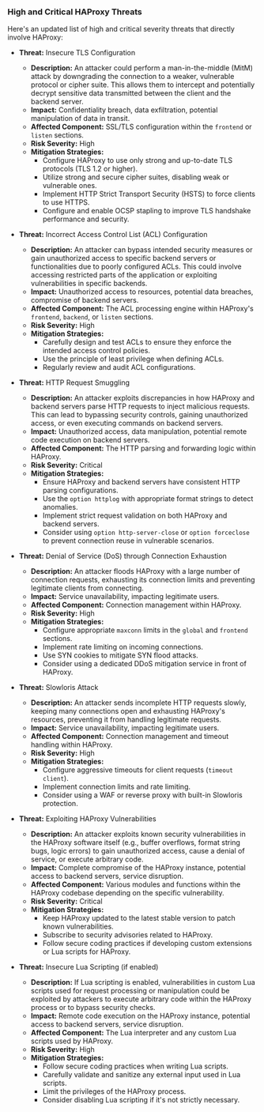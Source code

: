 ### High and Critical HAProxy Threats

Here's an updated list of high and critical severity threats that directly involve HAProxy:

*   **Threat:** Insecure TLS Configuration
    *   **Description:** An attacker could perform a man-in-the-middle (MitM) attack by downgrading the connection to a weaker, vulnerable protocol or cipher suite. This allows them to intercept and potentially decrypt sensitive data transmitted between the client and the backend server.
    *   **Impact:** Confidentiality breach, data exfiltration, potential manipulation of data in transit.
    *   **Affected Component:** SSL/TLS configuration within the `frontend` or `listen` sections.
    *   **Risk Severity:** High
    *   **Mitigation Strategies:**
        *   Configure HAProxy to use only strong and up-to-date TLS protocols (TLS 1.2 or higher).
        *   Utilize strong and secure cipher suites, disabling weak or vulnerable ones.
        *   Implement HTTP Strict Transport Security (HSTS) to force clients to use HTTPS.
        *   Configure and enable OCSP stapling to improve TLS handshake performance and security.

*   **Threat:** Incorrect Access Control List (ACL) Configuration
    *   **Description:** An attacker can bypass intended security measures or gain unauthorized access to specific backend servers or functionalities due to poorly configured ACLs. This could involve accessing restricted parts of the application or exploiting vulnerabilities in specific backends.
    *   **Impact:** Unauthorized access to resources, potential data breaches, compromise of backend servers.
    *   **Affected Component:** The ACL processing engine within HAProxy's `frontend`, `backend`, or `listen` sections.
    *   **Risk Severity:** High
    *   **Mitigation Strategies:**
        *   Carefully design and test ACLs to ensure they enforce the intended access control policies.
        *   Use the principle of least privilege when defining ACLs.
        *   Regularly review and audit ACL configurations.

*   **Threat:** HTTP Request Smuggling
    *   **Description:** An attacker exploits discrepancies in how HAProxy and backend servers parse HTTP requests to inject malicious requests. This can lead to bypassing security controls, gaining unauthorized access, or even executing commands on backend servers.
    *   **Impact:** Unauthorized access, data manipulation, potential remote code execution on backend servers.
    *   **Affected Component:** The HTTP parsing and forwarding logic within HAProxy.
    *   **Risk Severity:** Critical
    *   **Mitigation Strategies:**
        *   Ensure HAProxy and backend servers have consistent HTTP parsing configurations.
        *   Use the `option httplog` with appropriate format strings to detect anomalies.
        *   Implement strict request validation on both HAProxy and backend servers.
        *   Consider using `option http-server-close` or `option forceclose` to prevent connection reuse in vulnerable scenarios.

*   **Threat:** Denial of Service (DoS) through Connection Exhaustion
    *   **Description:** An attacker floods HAProxy with a large number of connection requests, exhausting its connection limits and preventing legitimate clients from connecting.
    *   **Impact:** Service unavailability, impacting legitimate users.
    *   **Affected Component:** Connection management within HAProxy.
    *   **Risk Severity:** High
    *   **Mitigation Strategies:**
        *   Configure appropriate `maxconn` limits in the `global` and `frontend` sections.
        *   Implement rate limiting on incoming connections.
        *   Use SYN cookies to mitigate SYN flood attacks.
        *   Consider using a dedicated DDoS mitigation service in front of HAProxy.

*   **Threat:** Slowloris Attack
    *   **Description:** An attacker sends incomplete HTTP requests slowly, keeping many connections open and exhausting HAProxy's resources, preventing it from handling legitimate requests.
    *   **Impact:** Service unavailability, impacting legitimate users.
    *   **Affected Component:** Connection management and timeout handling within HAProxy.
    *   **Risk Severity:** High
    *   **Mitigation Strategies:**
        *   Configure aggressive timeouts for client requests (`timeout client`).
        *   Implement connection limits and rate limiting.
        *   Consider using a WAF or reverse proxy with built-in Slowloris protection.

*   **Threat:** Exploiting HAProxy Vulnerabilities
    *   **Description:** An attacker exploits known security vulnerabilities in the HAProxy software itself (e.g., buffer overflows, format string bugs, logic errors) to gain unauthorized access, cause a denial of service, or execute arbitrary code.
    *   **Impact:** Complete compromise of the HAProxy instance, potential access to backend servers, service disruption.
    *   **Affected Component:** Various modules and functions within the HAProxy codebase depending on the specific vulnerability.
    *   **Risk Severity:** Critical
    *   **Mitigation Strategies:**
        *   Keep HAProxy updated to the latest stable version to patch known vulnerabilities.
        *   Subscribe to security advisories related to HAProxy.
        *   Follow secure coding practices if developing custom extensions or Lua scripts for HAProxy.

*   **Threat:** Insecure Lua Scripting (if enabled)
    *   **Description:** If Lua scripting is enabled, vulnerabilities in custom Lua scripts used for request processing or manipulation could be exploited by attackers to execute arbitrary code within the HAProxy process or to bypass security checks.
    *   **Impact:** Remote code execution on the HAProxy instance, potential access to backend servers, service disruption.
    *   **Affected Component:** The Lua interpreter and any custom Lua scripts used by HAProxy.
    *   **Risk Severity:** High
    *   **Mitigation Strategies:**
        *   Follow secure coding practices when writing Lua scripts.
        *   Carefully validate and sanitize any external input used in Lua scripts.
        *   Limit the privileges of the HAProxy process.
        *   Consider disabling Lua scripting if it's not strictly necessary.